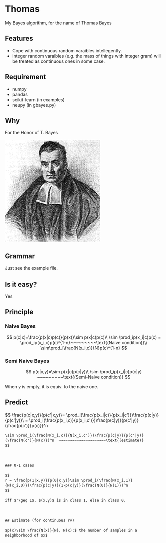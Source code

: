 # Thomas
My Bayes algorithm, for the name of Thomas Bayes

## Features
* Cope with continuous random varaibles intellegently.
* integer random varaibles (e.g. the mass of things with integer gram) will be treated as continuous ones in some case.

## Requirement
* numpy
* pandas
* scikit-learn (in examples)
* neupy (in gbayes.py)

## Why
For the Honor of T. Bayes

![](https://github.com/Freakwill/Thomas/blob/master/Thomas_Bayes.gif)


## Grammar
Just see the example file.

## Is it easy?
Yes

## Principle

### Naive Bayes


$$
p(c|x)=\frac{p(x|c)p(c)}{p(x)}\sim p(x|c)p(c)\\
\sim \prod_ip(x_i|c)p(c) = \prod_ip(x_i,c)p(c)^{1-n}~~~~~~~~~\text{(Naive condition)}\\
\sim\prod_i\frac{N(x_i,c)}{N}p(c)^{1-n}
$$


### Semi Naive Bayes

$$
p(c|x,y)=\sim p(x|c)p(c|y)\\
\sim \prod_ip(x_i|c)p(c|y) ~~~~~~~~~\text{(Semi-Naive condition)}
$$

When $y$ is empty, it is equiv. to the naive one.

## Predict

$$
\frac{p(c|x,y)}{p(c'|x,y)}= \prod_i(\frac{p(x_i|c)}{p(x_i|c')})\frac{p(c|y)}{p(c'|y)}\\
= \prod_i(\frac{p(x_i,c)}{p(x_i,c')})\frac{p(c|y)}{p(c'|y)}(\frac{p(c')}{p(c)})^n
~~~~~~~~~\text{(Semi-Naive condition)}\\
\sim \prod_i(\frac{N(x_i,c)}{N(x_i,c')})\frac{p(c|y)}{p(c'|y)}(\frac{N(c')}{N(c)})^n  ~~~~~~~~~~~~~~~~~~~~~\text{(estimate)}
$$



### 0-1 cases

$$
r = \frac{p(1|x,y)}{p(0|x,y)}\sim \prod_i(\frac{N(x_i,1)}{N(x_i,0)})\frac{p(c|y)}{1-p(c|y)}(\frac{N(0)}{N(1)})^n
$$

iff $r\geq 1$, $(x,y)$ is in class 1, else in class 0.



## Estimate (for continuous rv)

$p(x)\sim \frac{N(x)}{N}, N(x):$ the number of samples in a neighborhood of $x$
